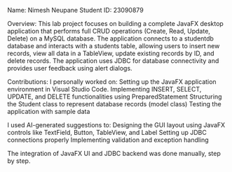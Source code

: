 Name: Nimesh Neupane
Student ID: 23090879

Overview:
This lab project focuses on building a complete JavaFX desktop application that performs full CRUD operations (Create, Read, Update, Delete) on a MySQL database. The application connects to a studentdb database and interacts with a students table, allowing users to insert new records, view all data in a TableView, update existing records by ID, and delete records.
The application uses JDBC for database connectivity and provides user feedback using alert dialogs.

Contributions:
I personally worked on:
Setting up the JavaFX application environment in Visual Studio Code. 
Implementing INSERT, SELECT, UPDATE, and DELETE functionalities using PreparedStatement
Structuring the Student class to represent database records (model class)
Testing the application with sample data

I used AI-generated suggestions to:
Designing the GUI layout using JavaFX controls like TextField, Button, TableView, and Label
Setting up JDBC connections properly
Implementing validation and exception handling

The integration of JavaFX UI and JDBC backend was done manually, step by step.
